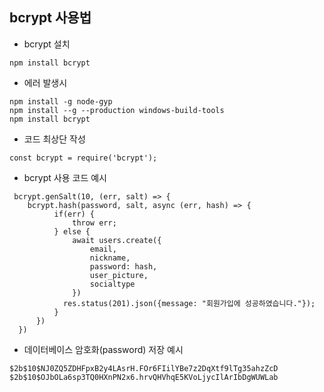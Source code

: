 <h2>bcrypt 사용법</h2>

- bcrypt 설치

```
npm install bcrypt
```
- 에러 발생시

```
npm install -g node-gyp
npm install --g --production windows-build-tools
npm install bcrypt
```
- 코드 최상단 작성

```
const bcrypt = require('bcrypt');
```
- bcrypt 사용 코드 예시

```
 bcrypt.genSalt(10, (err, salt) => {
 	bcrypt.hash(password, salt, async (err, hash) => {
          if(err) {
              throw err;
          } else {
              await users.create({
                  email,
                  nickname,
                  password: hash,
                  user_picture,
                  socialtype
              })
            res.status(201).json({message: "회원가입에 성공하였습니다."});
          }
      })
  })
  ```
- 데이터베이스 암호화(password) 저장 예시
```
$2b$10$NJ0ZQ5ZDHFpxB2y4LAsrH.FOr6FIilYBe7z2DqXtf9lTg35ahzZcD
$2b$10$OJbOLa6sp3TQ0HXnPN2x6.hrvQHVhqE5KVoLjycIlArIbDgWUWLab
```